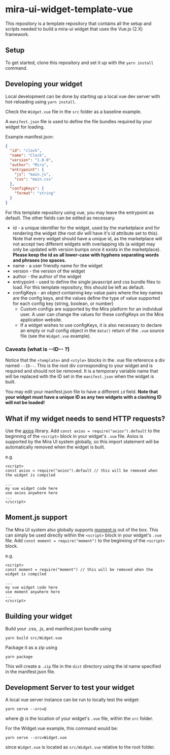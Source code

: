 # mira-ui-widget-template-vue

This repository is a template repository that contains all the setup and scripts needed to build a mira-ui widget that uses the Vue.js (2.X) framework.

## Setup

To get started, clone this repository and set it up with the `yarn install` command.

## Developing your widget

Local development can be done by starting up a local vue dev server with hot-reloading using `yarn install`.

Check the `Widget.vue` file in the `src` folder as a baseline example.

A `manifest.json` file is used to define the file bundles required by your widget for loading.

Example manifest.json:

```json
{
  "id": "clock",
  "name": "Clock",
  "version": "1.0.0",
  "author": "Mira",
  "entrypoint": {
    "js": "main.js",
    "css": "main.css"
  },
  "configKeys": {
    "format": "string"
  }
}
```

For this template repository using vue, you may leave the entrypoint as default. The other fields can be edited as necessary.

- id - a unique identifier for the widget, used by the marketplace and for rendering the widget (the root div will have it's id attribute set to this). Note that every widget should have a unique id, as the marketplace will not accept two different widgets with overlapping ids (a widget may only be updated with version bumps once it exists in the marketplace). **Please keep the id as all lower-case with hyphens separating words and phrases (no spaces.**
- name - a user friendly name for the widget
- version - the version of the widget
- author - the author of the widget
- entrypoint - used to define the single javascript and css bundle files to load. For this template repository, this should be left as default.
- configKeys - an object containing key-value pairs where the key names are the config keys, and the values define the type of value supported for each config key (string, boolean, or number)
  - Custom configs are supported by the Mira platform for an individual user. A user can change the values for these configKeys on the Mira application website.
  - If a widget wishes to use configKeys, it is also necessary to declare an empty or null config object in the `data()` return of the `.vue` source file (see the `Widget.vue` example).

### Caveats (what is --ID-- ?)

Notice that the `<template>` and `<style>` blocks in the .vue file reference a div named `--ID--`. This is the root div corresponding to your widget and is required and should not be removed. It is a temporary variable name that will be replaced with the ID set in the `manifest.json` when the widget is built.

You may edit your manifest.json file to have a different `id` field.
**Note that your widget must have a unique ID as any two widgets with a clashing ID will not be loaded!**

## What if my widget needs to send HTTP requests?

Use the [axios](https://github.com/axios/axios) library. Add `const axios = require("axios").default` to the beginning of the `<script>` block in your widget's `.vue` file. Axios is supported by the Mira UI system globally, so this import statement will be automatically removed when the widget is built.

e.g.

```vue
<script>
const axios = require("axios").default // this will be removed when the widget is compiled

...
my vue widget code here
use axios anywhere here
...
</script>
```

## Moment.js support
The Mira UI system also globally supports [moment.js](https://github.com/moment/moment) out of the box. This can simply be used directly within the `<script>` block in your widget's `.vue` file. Add `const moment = require("moment")` to the beginning of the `<script>` block.

e.g.

```vue
<script>
const moment = require("moment") // this will be removed when the widget is compiled

...
my vue widget code here
use moment anywhere here
...
</script>
```

## Building your widget

Build your .css, .js, and manifest.json bundle using

```
yarn build src/Widget.vue
```

Package it as a zip using

```
yarn package
```

This will create a `.zip` file in the `dist` directory using the id name specified in the manifest.json file.

## Development Server to test your widget

A local vue server instance can be run to locally test the widget:

```
yarn serve --src=@
```

where @ is the location of your widget's `.vue` file, within the `src` folder.

For the Widget.vue example, this command would be:
```
yarn serve --src=Widget.vue
````

since `Widget.vue` is located as `src/Widget.vue` relative to the root folder.
